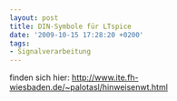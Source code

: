 ```yaml
---
layout: post
title: DIN-Symbole für LTspice
date: '2009-10-15 17:28:20 +0200'
tags:
- Signalverarbeitung
---
```

<p>finden sich hier: <a href="http://www.ite.fh-wiesbaden.de/~palotasl/hinweisenwt.html">http://www.ite.fh-wiesbaden.de/~palotasl/hinweisenwt.html</a></p>
